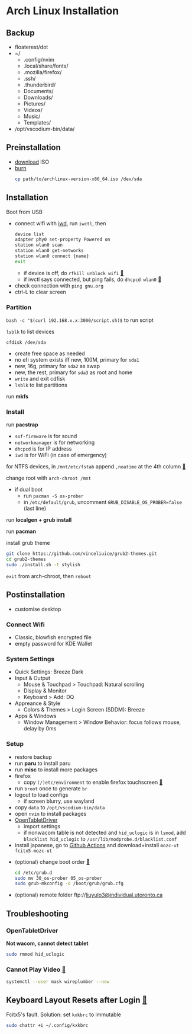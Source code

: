 # Arch Linux Installation

## Backup

- floaterest/dot
- ~/
  - .config/nvim
  - .local/share/fonts/
  - .mozilla/firefox/
  - .ssh/
  - .thunderbird/
  - Documents/
  - Downloads/
  - Pictures/
  - Videos/
  - Music/
  - Templates/
- /opt/vscodium-bin/data/

## Preinstallation

- [download](https://archlinux.org/download/) ISO
- [burn](https://wiki.archlinux.org/title/USB_flash_installation_medium)
    ```bash
    cp path/to/archlinux-version-x86_64.iso /dev/sda
    ```

## Installation

Boot from USB

- connect wifi with [iwd](https://wiki.archlinux.org/title/iwd#iwctl), run `iwctl`, then
  ```bash
  device list
  adapter phy0 set-property Powered on
  station wlan0 scan
  station wlan0 get-networks
  station wlan0 connect {name}
  exit
  ```
  - if device is off, do `rfkill unblock wifi` [🔗](https://www.reddit.com/r/archlinux/comments/n4yycf/comment/gwybm5j/)
  - if iwctl says connected, but ping fails, do `dhcpcd wlan0` [🔗](https://www.reddit.com/r/archlinux/comments/hr3ci7/connected_with_iwctl_but_no_internet/)
- check connection with `ping gnu.org`
- ctrl-L to clear screen

### Partition

`bash -c "$(curl 192.168.x.x:3000/script.sh)$` to run script

`lsblk` to list devices

`cfdisk /dev/sda`
- create free space as needed
- no efi system exists iff new, 100M, primary for `sda1`
- new, 16g, primary for `sda2` as swap
- new, the rest, primary for `sda3` as root and home
- `write` and exit cdfisk
- `lsblk` to list partitions

run **mkfs**

### Install

run **pacstrap**
- `sof-firmware` is for sound
- `networkmanager` is for networking
- `dhcpcd` is for IP address
- `iwd` is for WiFi (in case of emergency)

for NTFS devices, in `/mnt/etc/fstab` append `,noatime` at the 4th column [🔗](https://wiki.archlinux.org/title/NTFS#Improving_performance)

change root with `arch-chroot /mnt`

- if dual boot
  - run `pacman -S os-prober`
  - in `/etc/default/grub`, uncomment `GRUB_DISABLE_OS_PROBER=false` (last line)


run **localgen + grub install**

run **pacman**

install grub theme
```bash
git clone https://github.com/vinceliuice/grub2-themes.git
cd grub2-themes
sudo ./install.sh -t stylish
```

`exit` from arch-chroot, then `reboot`

## Postinstallation

- customise desktop

### Connect Wifi
- Classic, blowfish encrypted file
- empty password for KDE Wallet

### System Settings
- Quick Settings: Breeze Dark
- Input & Output
  - Mouse & Touchpad > Touchpad: Natural scrolling
  - Display & Monitor
  - Keyboard > Add: DQ
- Appreance & Style
  - Colors & Themes > Login Screen (SDDM): Breeze
- Apps & Windows
  - Window Management > Window Behavior: focus follows mouse, delay by 0ms

### Setup
- restore backup
- run **paru** to install paru
- run **misc** to install more packages
- firefox
    - copy `(/)etc/environment` to enable firefox touchscreen [🔗](https://wiki.archlinux.org/title/Firefox/Tweaks#Enable_touchscreen_gestures)
- run `broot` once to generate `br`
- logout to load configs
    - if screen blurry, use wayland
- copy `data` to `/opt/vscodium-bin/data`
- open `nvim` to install packages
- [OpenTabletDriver](https://aur.archlinux.org/packages/opentabletdriver)
    <!-- - if wacom, copy `(/)etc/X11/xorg.conf.d/00-wacom.conf`
    - if wacom and x11, install `xf86-input-wacom`
    - ensure `wacom` module is loaded in `lsmod`
        - if not, remove `/usr/lib/modprobe.d/99-opentabletdriver.conf` -->
    - import settings
    - if nonwacom table is not detected and `hid_uclogic` is in `lsmod`, add `blacklist hid_uclogic` to `/usr/lib/modprobe.d/blacklist.conf`
- install japanese, go to [Github Actions](https://github.com/liuyulo/arch/actions/workflows/arch.yml) and download+install `mozc-ut fcitx5-mozc-ut`
<!-- - install japanese
    - install `fcitx5-im`, choose all
    - install [mozc-ut](https://aur.archlinux.org/mozc-ut.git) (CPU warning)
    - install [fcitx5-mozc-ut](https://aur.archlinux.org/fcitx5-mozc-ut.git) (CPU warning) -->

- (optional) change boot order [🔗](https://askubuntu.com/a/1360740)
  ```bash
  cd /etc/grub.d
  sudo mv 30_os-prober 05_os-prober
  sudo grub-mkconfig -o /boot/grub/grub.cfg
  ```
- (optional) remote folder
ftp://liuyulo3@individual.utoronto.ca

## Troubleshooting
### OpenTabletDriver
**Not wacom, cannot detect tablet**
```bash
sudo rmmod hid_uclogic
```

### Cannot Play Video [🔗](https://bbs.archlinux.org/viewtopic.php?id=273202)

```bash
systemctl --user mask wireplumber --now
```

## Keyboard Layout Resets after Login [🔗](https://bbs.archlinux.org/viewtopic.php?pid=2088382#p2088382)

Fcitx5's fault. Solution: set `kxkbrc` to immutable

```bash
sudo chattr +i ~/.config/kxkbrc
```

